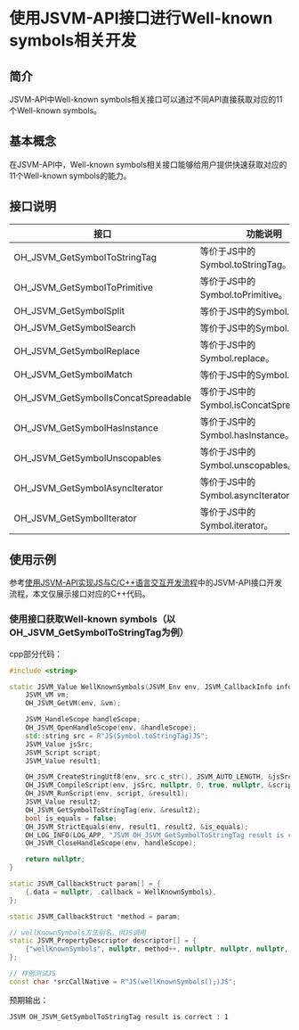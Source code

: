 # 使用JSVM-API接口进行Well-known symbols相关开发
<!--Kit: NDK Development-->
<!--Subsystem: arkcompiler-->
<!--Owner: @yuanxiaogou; @string_sz-->
<!--SE: @knightaoko-->
<!--TSE: @test_lzz-->

## 简介

JSVM-API中Well-known symbols相关接口可以通过不同API直接获取对应的11个Well-known symbols。

## 基本概念

在JSVM-API中，Well-known symbols相关接口能够给用户提供快速获取对应的11个Well-known symbols的能力。

## 接口说明

| 接口                                    | 功能说明                       |
|----------------------------------------|--------------------------------|
| OH_JSVM_GetSymbolToStringTag           | 等价于JS中的Symbol.toStringTag。  |
| OH_JSVM_GetSymbolToPrimitive           | 等价于JS中的Symbol.toPrimitive。  |
| OH_JSVM_GetSymbolSplit                 | 等价于JS中的Symbol.split。   |
| OH_JSVM_GetSymbolSearch                | 等价于JS中的Symbol.search。   |
| OH_JSVM_GetSymbolReplace               | 等价于JS中的Symbol.replace。   |
| OH_JSVM_GetSymbolMatch                 | 等价于JS中的Symbol.match。   |
| OH_JSVM_GetSymbolIsConcatSpreadable    | 等价于JS中的Symbol.isConcatSpreadable。   |
| OH_JSVM_GetSymbolHasInstance           | 等价于JS中的Symbol.hasInstance。   |
| OH_JSVM_GetSymbolUnscopables           | 等价于JS中的Symbol.unscopables。   |
| OH_JSVM_GetSymbolAsyncIterator         | 等价于JS中的Symbol.asyncIterator。   |
| OH_JSVM_GetSymbolIterator              | 等价于JS中的Symbol.iterator。   |

## 使用示例

参考[使用JSVM-API实现JS与C/C++语言交互开发流程](use-jsvm-process.md)中的JSVM-API接口开发流程，本文仅展示接口对应的C++代码。

### 使用接口获取Well-known symbols（以OH_JSVM_GetSymbolToStringTag为例）

cpp部分代码：

```cpp
#include <string>

static JSVM_Value WellKnownSymbols(JSVM_Env env, JSVM_CallbackInfo info) {
    JSVM_VM vm;
    OH_JSVM_GetVM(env, &vm);

    JSVM_HandleScope handleScope;
    OH_JSVM_OpenHandleScope(env, &handleScope);
    std::string src = R"JS(Symbol.toStringTag)JS";
    JSVM_Value jsSrc;
    JSVM_Script script;
    JSVM_Value result1;

    OH_JSVM_CreateStringUtf8(env, src.c_str(), JSVM_AUTO_LENGTH, &jsSrc);
    OH_JSVM_CompileScript(env, jsSrc, nullptr, 0, true, nullptr, &script);
    OH_JSVM_RunScript(env, script, &result1);
    JSVM_Value result2;
    OH_JSVM_GetSymbolToStringTag(env, &result2);
    bool is_equals = false;
    OH_JSVM_StrictEquals(env, result1, result2, &is_equals);
    OH_LOG_INFO(LOG_APP, "JSVM OH_JSVM_GetSymbolToStringTag result is correct : %{public}d\n", is_equals);
    OH_JSVM_CloseHandleScope(env, handleScope);

    return nullptr;
}

static JSVM_CallbackStruct param[] = {
    {.data = nullptr, .callback = WellKnownSymbols},
};

static JSVM_CallbackStruct *method = param;

// wellKnownSymbols方法别名，供JS调用
static JSVM_PropertyDescriptor descriptor[] = {
    {"wellKnownSymbols", nullptr, method++, nullptr, nullptr, nullptr, JSVM_DEFAULT},
};

// 样例测试JS
const char *srcCallNative = R"JS(wellKnownSymbols();)JS";

```

预期输出：
```
JSVM OH_JSVM_GetSymbolToStringTag result is correct : 1
```
